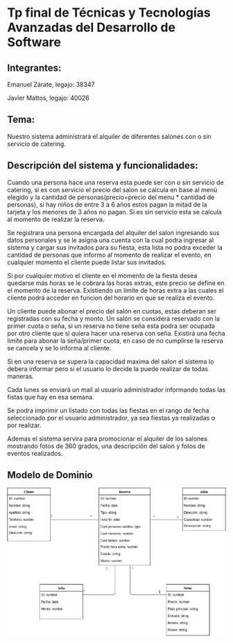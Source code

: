 # **Tp final de Técnicas y Tecnologías Avanzadas del Desarrollo de Software**
## Integrantes:
Emanuel Zárate, legajo: 38347

Javier Mattos, legajo: 40026
## Tema:
Nuestro sistema administrará el alquiler de diferentes salones con o sin servicio de catering.
## Descripción del sistema y funcionalidades:

Cuando una persona hace una reserva esta puede ser con o sin servicio de catering, si es con servicio el precio del salon se calcula en base al menú elegido y la cantidad de personas(precio=precio del menu * cantidad de personas), si hay niños de entre 3 a 6 años estos pagan la mitad de la tarjeta y los menores de 3 años no pagan. Si es sin servicio esta se calcula al momento de realizar la reserva.

Se registrara una persona encargada del alquiler del salon ingresando sus datos personales y se le asigna una cuenta con la cual podra ingresar al sistema y cargar sus invitados para su fiesta, esta lista no podra exceder la cantidad de personas que informo al momento de realizar el evento, en cualquier momento el cliente puede listar sus invitados.

Si por cualquier motivo el cliente en el momento de la fiesta desea quedarse más horas se le cobrara las horas extras, este precio se define en el momento de la reserva. Existiendo un limite de horas extra a las cuales el cliente podrá acceder en funcion del horario en que se realiza el evento.

Un cliente puede abonar el precio del salón en cuotas, estas deberan ser registradas con su fecha y monto. Un salón se considera reservado con la primer cuota o seña, si un reserva no tiene seña esta podra ser ocupada por otro cliente que si quiera hacer una reserva con seña. Existirá una fecha limite para abonar la seña/primer cuota, en caso de no cumplirse la reserva se cancela y se lo informa al cliente.

Si en una reserva se supera la capacidad maxima del salon el sistema lo debera informar pero si el usuario lo decide la puede realizar de todas maneras.

Cada lunes se enviará un mail al usuario administrador informando todas las fistas que hay en esa semana.

Se podra imprimir un listado con todas las fiestas en el rango de fecha seleccionado por el usuario administrador, ya sea fiestas ya realizadas o por realizar.

Ademas el sistema servira para promocionar el alquiler de los salones mostrando fotos de 360 grados, una descripción del salon y fotos de eventos realizados.


## Modelo de Dominio

![GitHub Logo](https://github.com/EmaZarate/ttads-tp-final/blob/master/Modelo%20de%20Dominio/Modelo%20de%20Dominio.png)


